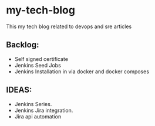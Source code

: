 # my-tech-blog
This my tech blog related to devops and sre articles

Backlog: 
--------
- Self signed certificate 
- Jenkins Seed Jobs
- Jenkins Installation in via docker and docker composes



IDEAS: 
------
- Jenkins Series.
- Jenkins Jira integration. 
- Jira api automation